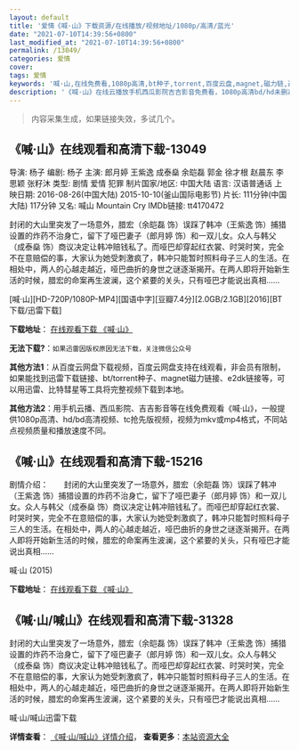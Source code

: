 ```yaml
---
layout: default
title: '爱情《喊·山》下载资源/在线播放/视频地址/1080p/高清/蓝光'
date: "2021-07-10T14:39:56+0800"
last_modified_at: "2021-07-10T14:39:56+0800"
permalink: /13049/
categories: 爱情
cover:
tags: 爱情
keywords: '喊·山,在线免费看,1080p高清,bt种子,torrent,百度云盘,magnet,磁力链,迅雷下载资源'
description: '《喊·山》在线云播放手机西瓜影院吉吉影音免费看，1080p高清bd/hd未删减完整版和tc抢先枪版，mkv/mp4格式，附带bt/torrent种子、magnet/磁力链、百度云盘、网盘资源迅雷下载链接'
---
```


>内容采集生成，如果链接失效，多试几个。


## 《喊·山》在线观看和高清下载-13049

导演: 杨子 编剧: 杨子 主演: 郎月婷 王紫逸 成泰燊 余皑磊 郭金 徐才根 赵晨东 李思颖 张籽沐 类型: 剧情 爱情 犯罪 制片国家/地区: 中国大陆 语言: 汉语普通话 上映日期: 2016-08-26(中国大陆) 2015-10-10(釜山国际电影节) 片长: 111分钟(中国大陆) 117分钟 又名: 喊山 Mountain Cry IMDb链接: tt4170472

封闭的大山里突发了一场意外，腊宏（余皑磊 饰）误踩了韩冲（王紫逸 饰）捕猎设置的炸药不治身亡，留下了哑巴妻子（郎月婷 饰）和一双儿女。众人与韩父（成泰燊 饰）商议决定让韩冲赔钱私了。而哑巴却穿起红衣裳、时哭时笑，完全不在意赔偿的事，大家认为她受刺激疯了，韩冲只能暂时照料母子三人的生活。在相处中，两人的心越走越近，哑巴曲折的身世之谜逐渐揭开。在两人即将开始新生活的时候，腊宏的命案再生波澜，这个紧要的关头，只有哑巴才能说出真相……


[喊·山][HD-720P/1080P-MP4][国语中字][豆瓣7.4分][2.0GB/2.1GB][2016][BT下载/迅雷下载]

**下载地址**： [在线观看下载 《喊·山》](https://www.btdx8.com/torrent/mountain_cry_2016.html) 


**无法下载?**：`如果迅雷因版权原因无法下载，关注微信公众号 `

**其他方法1**：从百度云网盘下载视频，百度云网盘支持在线观看，非会员有限制，如果能找到迅雷下载链接、bt/torrent种子、magnet磁力链接、e2dk链接等，可以用迅雷、比特彗星等工具将完整视频下载到本地。

**其他方法2**：用手机云播、西瓜影院、吉吉影音等在线免费观看《喊·山》，一般提供1080p高清、hd/bd高清视频、tc抢先版视频，视频为mkv或mp4格式，不同站点视频质量和播放速度不同。


## 《喊·山》在线观看和高清下载-15216

剧情介绍：　　封闭的大山里突发了一场意外，腊宏（余皑磊 饰）误踩了韩冲（王紫逸 饰）捕猎设置的炸药不治身亡，留下了哑巴妻子（郎月婷 饰）和一双儿女。众人与韩父（成泰燊 饰）商议决定让韩冲赔钱私了。而哑巴却穿起红衣裳、时哭时笑，完全不在意赔偿的事，大家认为她受刺激疯了，韩冲只能暂时照料母子三人的生活。在相处中，两人的心越走越近，哑巴曲折的身世之谜逐渐揭开。在两人即将开始新生活的时候，腊宏的命案再生波澜，这个紧要的关头，只有哑巴才能说出真相……


喊·山 (2015)

**下载地址**： [在线观看下载 《喊·山》](https://www.btbtdy.me/btdy/dy4734.html) 


## 《喊·山/喊山》在线观看和高清下载-31328

封闭的大山里突发了一场意外，腊宏（余皑磊 饰）误踩了韩冲（王紫逸 饰）捕猎设置的炸药不治身亡，留下了哑巴妻子（郎月婷 饰）和一双儿女。众人与韩父（成泰燊 饰）商议决定让韩冲赔钱私了。而哑巴却穿起红衣裳、时哭时笑，完全不在意赔偿的事，大家认为她受刺激疯了，韩冲只能暂时照料母子三人的生活。在相处中，两人的心越走越近，哑巴曲折的身世之谜逐渐揭开。在两人即将开始新生活的时候，腊宏的命案再生波澜，这个紧要的关头，只有哑巴才能说出真相……


喊·山/喊山迅雷下载

**详情查看**： [《喊·山/喊山》详情介绍](/movie/31328/)， **查看更多**：[本站资源大全](/movie/t/all/)

